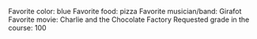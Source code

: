Favorite color: blue
Favorite food: pizza
Favorite musician/band: Girafot
Favorite movie: Charlie and the Chocolate Factory
Requested grade in the course: 100
